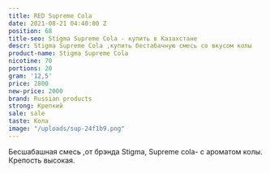 ```yaml
---
title: RED Supreme Cola
date: 2021-08-21 04:40:00 Z
position: 68
title-seo: Stigma Supreme Cola - купить в Казахстане
descr: Stigma Supreme Cola ,купить бестабачную смесь со вкусом колы
product-name: Stigma Supreme Cola
nicotine: 70
portions: 20
gram: '12,5'
price: 2800
new-price: 2000
brand: Russian products
strong: Крепкий
sale: sale
taste: Кола
image: "/uploads/sup-24f1b9.png"
---
```


Бесшабашная смесь ,от брэнда Stigma, Supreme cola- с ароматом колы.
Крепость высокая.